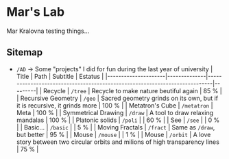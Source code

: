 # Mar's Lab

Mar Kralovna testing things...

## Sitemap

* `/AD` → Some "projects" I did for fun during the last year of university
	|        Title        |     Path     |                                  Subtitle                                  | Estatus |
	|---------------------|--------------|----------------------------------------------------------------------------|---------|
	| Recycle             | `/tree`      | Recycle to make nature beutiful again                                      |  85 %   |
	| Recursive Geometry  | `/geo`       | Sacred geometry grinds on its own, but if it is recursive, it grinds more  | 100 %   |
	| Metatron's Cube     | `/metatron`  | Meta                                                                       | 100 %   |
	| Symmetrical Drawing | `/draw`      | A tool to draw relaxing mandalas                                           | 100 %   |
	| Platonic solids     | `/poli`      |                                                                            |  60 %   |
	| See                 | `/see`       |                                                                            |   0 %   |
	| Basic...            | `/basic`     |                                                                            |   5 %   |
	| Moving Fractals     | `/fract`     | Same as `/draw`, but better                                                |  95 %   |
	| Mouse               | `/mouse`     |                                                                            |   1 %   |
	| Mouse               | `/orbit`     | A love story between two circular orbits and milions of high transparency lines |  75 %   |